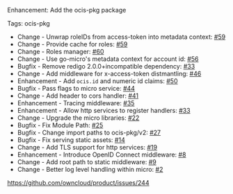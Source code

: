 Enhancement: Add the ocis-pkg package

Tags: ocis-pkg

* Change - Unwrap roleIDs from access-token into metadata context: [#59](https://github.com/owncloud/ocis-pkg/pull/59)
* Change - Provide cache for roles: [#59](https://github.com/owncloud/ocis-pkg/pull/59)
* Change - Roles manager: [#60](https://github.com/owncloud/ocis-pkg/pull/60)
* Change - Use go-micro's metadata context for account id: [#56](https://github.com/owncloud/ocis-pkg/pull/56)
* Bugfix - Remove redigo 2.0.0+incompatible dependency: [#33](https://github.com/owncloud/ocis-graph/pull/33)
* Change - Add middleware for x-access-token distmantling: [#46](https://github.com/owncloud/ocis-pkg/pull/46)
* Enhancement - Add `ocis.id` and numeric id claims: [#50](https://github.com/owncloud/ocis-pkg/pull/50)
* Bugfix - Pass flags to micro service: [#44](https://github.com/owncloud/ocis-pkg/pull/44)
* Change - Add header to cors handler: [#41](https://github.com/owncloud/ocis-pkg/issues/41)
* Enhancement - Tracing middleware: [#35](https://github.com/owncloud/ocis-pkg/pull/35/)
* Enhancement - Allow http services to register handlers: [#33](https://github.com/owncloud/ocis-pkg/pull/33)
* Change - Upgrade the micro libraries: [#22](https://github.com/owncloud/ocis-pkg/pull/22)
* Bugfix - Fix Module Path: [#25](https://github.com/owncloud/ocis-pkg/pull/25)
* Bugfix - Change import paths to ocis-pkg/v2: [#27](https://github.com/owncloud/ocis-pkg/pull/27)
* Bugfix - Fix serving static assets: [#14](https://github.com/owncloud/ocis-pkg/pull/14)
* Change - Add TLS support for http services: [#19](https://github.com/owncloud/ocis-pkg/issues/19)
* Enhancement - Introduce OpenID Connect middleware: [#8](https://github.com/owncloud/ocis-pkg/issues/8)
* Change - Add root path to static middleware: [#9](https://github.com/owncloud/ocis-pkg/issues/9)
* Change - Better log level handling within micro: [#2](https://github.com/owncloud/ocis-pkg/issues/2)

https://github.com/owncloud/product/issues/244
